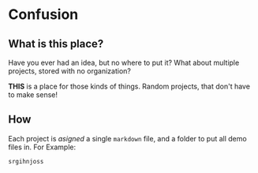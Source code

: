 # Confusion

## What is this place?

Have you ever had an idea, but no where to put it? What about multiple projects, stored with no organization?

**THIS** is a place for those kinds of things. Random projects, that don't have to make sense!

## How

Each project is *asigned* a single `markdown` file, and a folder to put all demo files in.
For Example:

```md
srgihnjoss
```
